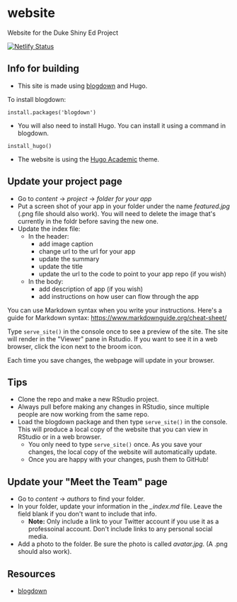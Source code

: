 # website

Website for the Duke Shiny Ed Project

[![Netlify Status](https://api.netlify.com/api/v1/badges/820421fb-e04c-4bfb-b99a-bed0bd3199c8/deploy-status)](https://app.netlify.com/sites/duke-shiny-ed/deploys)

## Info for building 

- This site is made using [blogdown](https://github.com/rstudio/blogdown) and Hugo. 

To install blogdown: 

```
install.packages('blogdown')
```

- You will also need to install Hugo. You can install it using a command in blogdown.

```
install_hugo()
```

- The website is using the [Hugo Academic](https://themes.gohugo.io/academic/) theme.

## Update your project page 

- Go to *content* -> *project* -> *folder for your app*
- Put a screen shot of your app in your folder under the name *featured.jpg* (.png file should also work). You will need to delete the image that's currently in the foldr before saving the new one. 
- Update the index file: 
  - In the header: 
    - add image caption
    - change url to the url for your app
    - update the summary
    - update the title
    - update the url to the code to point to your app repo (if you wish)
  - In the body: 
    - add description of app (if you wish)
    - add instructions on how user can flow through the app

You can use Markdown syntax when you write your instructions. Here's a guide for Markdown syntax: https://www.markdownguide.org/cheat-sheet/

Type `serve_site()` in the console once to see a preview of the site. The site will render in the "Viewer" pane in Rstudio. If you want to see it in a web browser, click the icon next to the broom icon. 

Each time you save changes, the webpage will update in your browser. 


## Tips

- Clone the repo and make a new RStudio project.
- Always pull before making any changes in RStudio, since multiple people are now working from the same repo. 
- Load the blogdown package and then type `serve_site()` in the console. This will produce a local copy of the website that you can view in RStudio or in a web browser. 
  - You only need to type `serve_site()` once. As you save your changes, the local copy of the website will automatically update. 
  - Once you are happy with your changes, push them to GitHub!

## Update your "Meet the Team" page

- Go to *content* -> *authors* to find your folder. 
- In your folder, update your information in the *_index.md* file. Leave the field blank if you don't want to include that info. 
  - **Note:** Only include a link to your Twitter account if you use it as a professoinal account. Don't include links to any personal social media.
- Add a photo to the folder. Be sure the photo is called *avatar.jpg*. (A .png should also work). 

## Resources

- [blogdown](https://bookdown.org/yihui/blogdown/)

